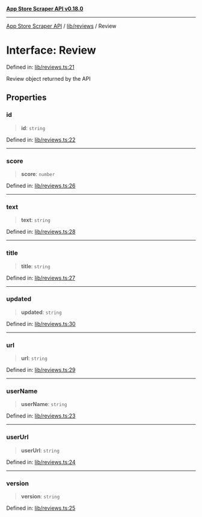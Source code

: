 [**App Store Scraper API v0.18.0**](../../../README.md)

***

[App Store Scraper API](../../../modules.md) / [lib/reviews](../README.md) / Review

# Interface: Review

Defined in: [lib/reviews.ts:21](https://github.com/facundoolano/app-store-scraper/blob/113d925388ad33c5af9077ca637c241f2bf7e574/lib/reviews.ts#L21)

Review object returned by the API

## Properties

### id

> **id**: `string`

Defined in: [lib/reviews.ts:22](https://github.com/facundoolano/app-store-scraper/blob/113d925388ad33c5af9077ca637c241f2bf7e574/lib/reviews.ts#L22)

***

### score

> **score**: `number`

Defined in: [lib/reviews.ts:26](https://github.com/facundoolano/app-store-scraper/blob/113d925388ad33c5af9077ca637c241f2bf7e574/lib/reviews.ts#L26)

***

### text

> **text**: `string`

Defined in: [lib/reviews.ts:28](https://github.com/facundoolano/app-store-scraper/blob/113d925388ad33c5af9077ca637c241f2bf7e574/lib/reviews.ts#L28)

***

### title

> **title**: `string`

Defined in: [lib/reviews.ts:27](https://github.com/facundoolano/app-store-scraper/blob/113d925388ad33c5af9077ca637c241f2bf7e574/lib/reviews.ts#L27)

***

### updated

> **updated**: `string`

Defined in: [lib/reviews.ts:30](https://github.com/facundoolano/app-store-scraper/blob/113d925388ad33c5af9077ca637c241f2bf7e574/lib/reviews.ts#L30)

***

### url

> **url**: `string`

Defined in: [lib/reviews.ts:29](https://github.com/facundoolano/app-store-scraper/blob/113d925388ad33c5af9077ca637c241f2bf7e574/lib/reviews.ts#L29)

***

### userName

> **userName**: `string`

Defined in: [lib/reviews.ts:23](https://github.com/facundoolano/app-store-scraper/blob/113d925388ad33c5af9077ca637c241f2bf7e574/lib/reviews.ts#L23)

***

### userUrl

> **userUrl**: `string`

Defined in: [lib/reviews.ts:24](https://github.com/facundoolano/app-store-scraper/blob/113d925388ad33c5af9077ca637c241f2bf7e574/lib/reviews.ts#L24)

***

### version

> **version**: `string`

Defined in: [lib/reviews.ts:25](https://github.com/facundoolano/app-store-scraper/blob/113d925388ad33c5af9077ca637c241f2bf7e574/lib/reviews.ts#L25)
